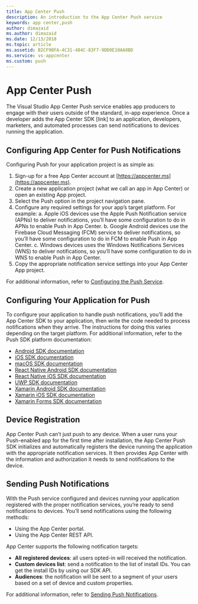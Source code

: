 ```yaml
---
title: App Center Push
description: An introduction to the App Center Push service
keywords: app center,push
author: dimazaid
ms.author: dimazaid
ms.date: 12/13/2018
ms.topic: article
ms.assetid: B2CF9BFA-4C31-484C-83F7-9DD0E10AA8BD
ms.service: vs-appcenter
ms.custom: push
---
```


# App Center Push

The Visual Studio App Center Push service enables app producers to engage with their users outside of the standard, in-app experience. Once a developer adds the App Center SDK [link] to an application, developers, marketers, and automated processes can send notifications to devices running the application.  

## Configuring App Center for Push Notifications

Configuring Push for your application project is as simple as:

1. Sign-up for a free App Center account at [https://appcenter.ms](https://appcenter.ms).
2. Create a new application project (what we call an app in App Center) or open an existing App project.
3. Select the Push option in the project navigation pane.
4. Configure any required settings for your app’s target platform. For example:
  a. Apple iOS devices use the Apple Push Notification service (APNs) to deliver notifications, you’ll have some configuration to do in APNs to enable Push in App Center.
  b. Google Android devices use the Firebase Cloud Messaging (FCM) service to deliver notifications, so you’ll have some configuration to do in FCM to enable Push in App Center.
  c. Windows devices uses the Windows Notifications Services (WNS) to deliver notifications, so you’ll have some configuration to do in WNS to enable Push in App Center.
5. Copy the appropriate notification service settings into your App Center App project.

For additional information, refer to [Configuring the Push Service](~/push/push-service-config.md).

## Configuring Your Application for Push

To configure your application to handle push notifications, you’ll add the App Center SDK to your application, then write the code needed to process notifications when they arrive. The instructions for doing this varies depending on the target platform. For additional information, refer to the Push SDK platform documentation:

+ [Android SDK documentation](~/sdk/push/android.md)
+ [iOS SDK documentation](~/sdk/push/ios.md)
+ [macOS SDK documentation](~/sdk/push/macos.md)
+ [React Native Android SDK documentation](~/sdk/push/react-native-android.md)
+ [React Native iOS SDK documentation](~/sdk/push/react-native-ios.md)
+ [UWP SDK documentation](~/sdk/push/uwp.md)
+ [Xamarin Android SDK documentation](~/sdk/push/xamarin-android.md)
+ [Xamarin iOS SDK documentation](~/sdk/push/xamarin-ios.md)
+ [Xamarin Forms SDK documentation](~/sdk/push/xamarin-forms.md)

## Device Registration

App Center Push can’t just push to any device. When a user runs your Push-enabled app for the first time after installation, the App Center Push SDK initializes and automatically registers the device running the application with the appropriate notification services. It then provides App Center with the information and authorization it needs to send notifications to the device.

## Sending Push Notifications

With the Push service configured and devices running your application registered with the proper notification services, you’re ready to send notifications to devices. You’ll send notifications using the following methods:

+ Using the App Center portal.
+ Using the App Center REST API.  

App Center supports the following notification targets:

+ **All registered devices**: all users opted-in will received the notification.
+ **Custom devices list**: send a notification to the list of install IDs. You can get the install IDs by using our SDK API.
+ **Audiences**: the notification will be sent to a segment of your users based on a set of device and custom properties.

For additional information, refer to [Sending Push Notifications](~/push/push-send.md).
